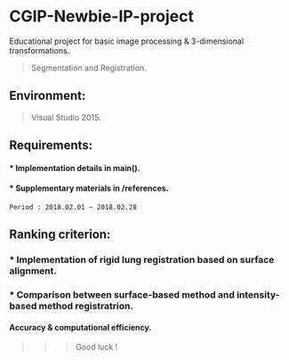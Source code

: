 # CGIP-Newbie-IP-project
Educational project for basic image processing & 3-dimensional transformations.
>Segmentation and Registration.

## Environment:
>Visual Studio 2015.

## Requirements:
#### * Implementation details in main().
#### * Supplementary materials in /references.

```
Period : 2018.02.01 ~ 2018.02.28
```

## Ranking criterion:
### * Implementation of rigid lung registration based on surface alignment.
### * Comparison between surface-based method and intensity-based method registratrion.
#### Accuracy & computational efficiency.

>>>Good luck !